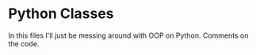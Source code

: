 # Python Classes
In this files I'll just be messing around with OOP on Python. Comments on the code.
